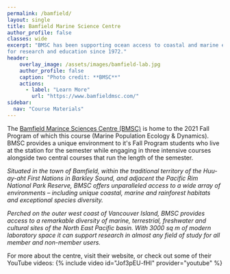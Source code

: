 ```yaml
---
permalink: /bamfield/
layout: single
title: Bamfield Marine Science Centre
author_profile: false
classes: wide
excerpt: "BMSC has been supporting ocean access to coastal and marine environments
for research and education since 1972."
header:
    overlay_image: /assets/images/bamfield-lab.jpg
    author_profile: false
    caption: "Photo credit: **BMSC**"
    actions:
      - label: "Learn More"
        url: "https://www.bamfieldmsc.com/"
sidebar:
  nav: "Course Materials"
---
```


The [Bamfield Marince Sciences Centre (BMSC)](https://www.bamfieldmsc.com/) is home to the 2021 Fall Program of which this course (Marine Population Ecology & Dynamics). BMSC provides a unique environment to it's Fall Program students who live at the station for the semester while engaging in three intensive courses alongside two central courses that run the length of the semester.  

*Situated in the town of Bamfield, within the traditional territory of the Huu-ay-aht First Nations in Barkley Sound, and adjacent the Pacific Rim National Park Reserve, BMSC offers unparalleled access to a wide array of environments – including unique coastal, marine and rainforest habitats and exceptional species diversity.*

*Perched on the outer west coast of Vancouver Island, BMSC provides access to a remarkable diversity of marine, terrestrial, freshwater and cultural sites of the North East Pacific basin. With 3000 sq m of modern laboratory space it can support research in almost any field of study for all member and non-member users.*

For more about the centre, visit their website, or check out some of their YouTube videos: 
{% include video id="Jof3pEU-fHI" provider="youtube" %}